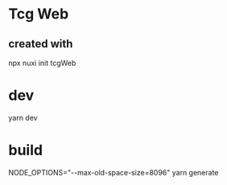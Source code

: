 # Tcg Web
## created with
npx nuxi init tcgWeb

# dev
yarn dev

# build
NODE_OPTIONS="--max-old-space-size=8096" yarn generate